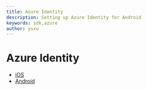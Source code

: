```yaml
---
title: Azure Identity
description: Setting up Azure Identity for Android
keywords: sdk,azure
author: ysxu
---
```


# Azure Identity

* [iOS](ios)
* [Android](android)

<!--* [Xamarin](xamarin)
* [React Native](react-native)-->
